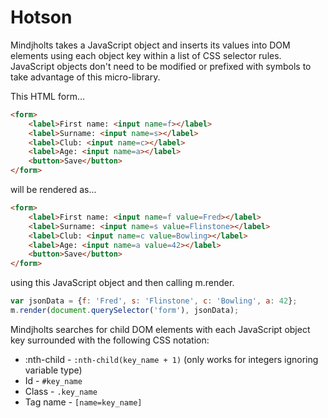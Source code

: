 # Hotson
Mindjholts takes a JavaScript object and inserts its values into DOM elements using each object key within a list of CSS selector rules. JavaScript objects don't need to be modified or prefixed with symbols to take advantage of this micro-library.

This HTML form...
```html
<form>
	<label>First name: <input name=f></label>
	<label>Surname: <input name=s></label>
	<label>Club: <input name=c></label>
	<label>Age: <input name=a></label>
	<button>Save</button>
</form>
```
will be rendered as...
```html
<form>
	<label>First name: <input name=f value=Fred></label>
	<label>Surname: <input name=s value=Flinstone></label>
	<label>Club: <input name=c value=Bowling></label>
	<label>Age: <input name=a value=42></label>
	<button>Save</button>
</form>
```
using this JavaScript object and then calling m.render.
```js
var jsonData = {f: 'Fred', s: 'Flinstone', c: 'Bowling', a: 42};
m.render(document.querySelector('form'), jsonData);
```


Mindjholts searches for child DOM elements with each JavaScript object key surrounded with the following CSS notation:
* :nth-child - ```:nth-child(key_name + 1)``` (only works for integers ignoring variable type)
* Id - ```#key_name```
* Class - ```.key_name```
* Tag name - ```[name=key_name]```

